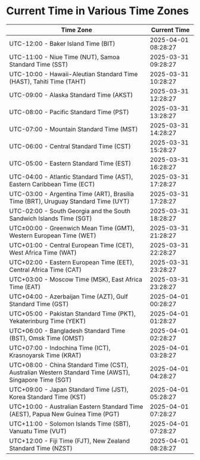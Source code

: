 # Current Time in Various Time Zones

| Time Zone | Current Time |
|-----------|--------------|
| UTC-12:00 - Baker Island Time (BIT) | 2025-04-01 08:28:27 |
| UTC-11:00 - Niue Time (NUT), Samoa Standard Time (SST) | 2025-03-31 09:28:27 |
| UTC-10:00 - Hawaii-Aleutian Standard Time (HAST), Tahiti Time (TAHT) | 2025-03-31 10:28:27 |
| UTC-09:00 - Alaska Standard Time (AKST) | 2025-03-31 12:28:27 |
| UTC-08:00 - Pacific Standard Time (PST) | 2025-03-31 13:28:27 |
| UTC-07:00 - Mountain Standard Time (MST) | 2025-03-31 14:28:27 |
| UTC-06:00 - Central Standard Time (CST) | 2025-03-31 15:28:27 |
| UTC-05:00 - Eastern Standard Time (EST) | 2025-03-31 16:28:27 |
| UTC-04:00 - Atlantic Standard Time (AST), Eastern Caribbean Time (ECT) | 2025-03-31 17:28:27 |
| UTC-03:00 - Argentina Time (ART), Brasília Time (BRT), Uruguay Standard Time (UYT) | 2025-03-31 17:28:27 |
| UTC-02:00 - South Georgia and the South Sandwich Islands Time (SGT) | 2025-03-31 18:28:27 |
| UTC±00:00 - Greenwich Mean Time (GMT), Western European Time (WET) | 2025-03-31 21:28:27 |
| UTC+01:00 - Central European Time (CET), West Africa Time (WAT) | 2025-03-31 22:28:27 |
| UTC+02:00 - Eastern European Time (EET), Central Africa Time (CAT) | 2025-03-31 23:28:27 |
| UTC+03:00 - Moscow Time (MSK), East Africa Time (EAT) | 2025-03-31 23:28:27 |
| UTC+04:00 - Azerbaijan Time (AZT), Gulf Standard Time (GST) | 2025-04-01 00:28:27 |
| UTC+05:00 - Pakistan Standard Time (PKT), Yekaterinburg Time (YEKT) | 2025-04-01 01:28:27 |
| UTC+06:00 - Bangladesh Standard Time (BST), Omsk Time (OMST) | 2025-04-01 02:28:27 |
| UTC+07:00 - Indochina Time (ICT), Krasnoyarsk Time (KRAT) | 2025-04-01 03:28:27 |
| UTC+08:00 - China Standard Time (CST), Australian Western Standard Time (AWST), Singapore Time (SGT) | 2025-04-01 04:28:27 |
| UTC+09:00 - Japan Standard Time (JST), Korea Standard Time (KST) | 2025-04-01 05:28:27 |
| UTC+10:00 - Australian Eastern Standard Time (AEST), Papua New Guinea Time (PGT) | 2025-04-01 07:28:27 |
| UTC+11:00 - Solomon Islands Time (SBT), Vanuatu Time (VUT) | 2025-04-01 07:28:27 |
| UTC+12:00 - Fiji Time (FJT), New Zealand Standard Time (NZST) | 2025-04-01 08:28:27 |
